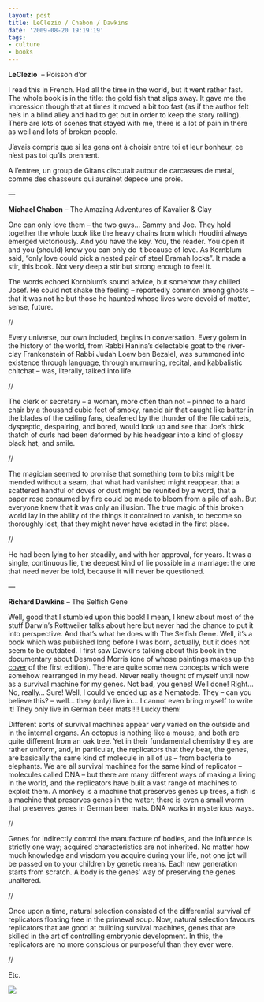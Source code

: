 ```yaml
---
layout: post
title: LeClezio / Chabon / Dawkins
date: '2009-08-20 19:19:19'
tags:
- culture
- books
---
```



**LeClezio**  – Poisson d’or

I read this in French. Had all the time in the world, but it went rather fast. The whole book is in the title: the gold fish that slips away. It gave me the impression though that at times it moved a bit too fast (as if the author felt he’s in a blind alley and had to get out in order to keep the story rolling). There are lots of scenes that stayed with me, there is a lot of pain in there as well and lots of broken people.

J’avais compris que si les gens ont à choisir entre toi et leur bonheur, ce n’est pas toi qu’ils prennent.

A l’entree, un group de Gitans discutait autour de carcasses de metal, comme des chasseurs qui aurainet depece une proie.

—

**Michael Chabon** – The Amazing Adventures of Kavalier & Clay

One can only love them – the two guys… Sammy and Joe. They hold together the whole book like the heavy chains from which Houdini always emerged victoriously. And you have the key. You, the reader. You open it and you (should) know you can only do it because of love. As Kornblum said, “only love could pick a nested pair of steel Bramah locks”. It made a stir, this book. Not very deep a stir but strong enough to feel it.

The words echoed Kornblum’s sound advice, but somehow they chilled Josef. He could not shake the feeling – reportedly common among ghosts – that it was not he but those he haunted whose lives were devoid of matter, sense, future.

//

Every universe, our own included, begins in conversation. Every golem in the history of the world, from Rabbi Hanina’s delectable goat to the river-clay Frankenstein of Rabbi Judah Loew ben Bezalel, was summoned into existence through language, through murmuring, recital, and kabbalistic chitchat – was, literally, talked into life.

//

The clerk or secretary – a woman, more often than not – pinned to a hard chair by a thousand cubic feet of smoky, rancid air that caught like batter in the blades of the ceiling fans, deafened by the thunder of the file cabinets, dyspeptic, despairing, and bored, would look up and see that Joe’s thick thatch of curls had been deformed by his headgear into a kind of glossy black hat, and smile.

//

The magician seemed to promise that something torn to bits might be mended without a seam, that what had vanished might reappear, that a scattered handful of doves or dust might be reunited by a word, that a paper rose consumed by fire could be made to bloom from a pile of ash. But everyone knew that it was only an illusion. The true magic of this broken world lay in the ability of the things it contained to vanish, to become so thoroughly lost, that they might never have existed in the first place.

//

He had been lying to her steadily, and with her approval, for years. It was a single, continuous lie, the deepest kind of lie possible in a marriage: the one that need never be told, because it will never be questioned.

—

**Richard Dawkins** – The Selfish Gene

Well, good that I stumbled upon this book! I mean, I knew about most of the stuff Darwin’s Rottweiler talks about here but never had the chance to put it into perspective. And that’s what he does with The Selfish Gene. Well, it’s a book which was published long before I was born, actually, but it does not seem to be outdated. I first saw Dawkins talking about this book in the documentary about Desmond Morris (one of whose paintings makes up the [cover](http://craig.purplestateofmind.com/wp-content/uploads/2008/05/the_selfish_gene.jpg) of the first edition). There are quite some new concepts which were somehow rearranged in my head. Never really thought of myself until now as a survival machine for my genes. Not bad, you genes! Well done! Right… No, really… Sure! Well, I could’ve ended up as a Nematode. They – can you believe this? – well… they (only) live in… I cannot even bring myself to write it! They only live in German beer mats!!!! Lucky them!

Different sorts of survival machines appear very varied on the outside and in the internal organs. An octopus is nothing like a mouse, and both are quite different from an oak tree. Yet in their fundamental chemistry they are rather uniform, and, in particular, the replicators that they bear, the genes, are basically the same kind of molecule in all of us – from bacteria to elephants. We are all survival machines for the same kind of replicator – molecules called DNA – but there are many different ways of making a living in the world, and the replicators have built a vast range of machines to exploit them. A monkey is a machine that preserves genes up trees, a fish is a machine that preserves genes in the water; there is even a small worm that preserves genes in German beer mats. DNA works in mysterious ways.

//

Genes for indirectly control the manufacture of bodies, and the influence is strictly one way; acquired characteristics are not inherited. No matter how much knowledge and wisdom you acquire during your life, not one jot will be passed on to your children by genetic means. Each new generation starts from scratch. A body is the genes’ way of preserving the genes unaltered.

//

Once upon a time, natural selection consisted of the differential survival of replicators floating free in the primeval soup. Now, natural selection favours replicators that are good at building survival machines, genes that are skilled in the art of controlling embryonic development. In this, the replicators are no more conscious or purposeful than they ever were.

//

Etc.

![](http://lh3.ggpht.com/_8N3MB6ce-Uw/So2KlZBIrXI/AAAAAAAALco/wVaL8yyio_I/s800/DSC03694.JPG)



